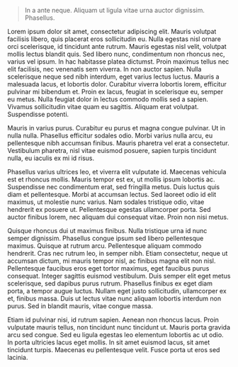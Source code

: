 ---
---

> In a ante neque. Aliquam ut ligula vitae urna auctor dignissim. Phasellus.

Lorem ipsum dolor sit amet, consectetur adipiscing elit. Mauris volutpat facilisis libero, quis placerat eros sollicitudin eu. Nulla egestas nisl ornare orci scelerisque, id tincidunt ante rutrum. Mauris egestas nisl velit, volutpat mollis lectus blandit quis. Sed libero nunc, condimentum non rhoncus nec, varius vel ipsum. In hac habitasse platea dictumst. Proin maximus tellus nec elit facilisis, nec venenatis sem viverra. In non auctor sapien. Nulla scelerisque neque sed nibh interdum, eget varius lectus luctus. Mauris a malesuada lacus, et lobortis dolor. Curabitur viverra lobortis lorem, efficitur pulvinar mi bibendum et. Proin ex lacus, feugiat in scelerisque eu, semper eu metus. Nulla feugiat dolor in lectus commodo mollis sed a sapien. Vivamus sollicitudin vitae quam eu sagittis. Aliquam erat volutpat. Suspendisse potenti.

Mauris in varius purus. Curabitur eu purus et magna congue pulvinar. Ut in nulla nulla. Phasellus efficitur sodales odio. Morbi varius nulla arcu, eu pellentesque nibh accumsan finibus. Mauris pharetra vel erat a consectetur. Vestibulum pharetra, nisl vitae euismod posuere, sapien turpis tincidunt nulla, eu iaculis ex mi id risus.

Phasellus varius ultrices leo, et viverra elit vulputate id. Maecenas vehicula est et rhoncus mollis. Mauris tempor est ex, ut mollis ipsum lobortis ac. Suspendisse nec condimentum erat, sed fringilla metus. Duis luctus quis diam et pellentesque. Morbi at accumsan lectus. Sed laoreet odio id elit maximus, ut molestie nunc varius. Nam sodales tristique odio, vitae hendrerit ex posuere ut. Pellentesque egestas ullamcorper porta. Sed auctor finibus lorem, nec aliquam dui consequat vitae. Proin non nisi metus.

Quisque rhoncus dui ut maximus finibus. Nulla tristique urna id nunc semper dignissim. Phasellus congue ipsum sed libero pellentesque maximus. Quisque at rutrum arcu. Pellentesque aliquam commodo hendrerit. Cras nec rutrum leo, in semper nibh. Etiam consectetur, neque ut accumsan dictum, mi mauris tempor nisl, ac finibus magna elit non nisl. Pellentesque faucibus eros eget tortor maximus, eget faucibus purus consequat. Integer sagittis euismod vestibulum. Duis semper elit eget metus scelerisque, sed dapibus purus rutrum. Phasellus finibus ex eget diam porta, a tempor augue luctus. Nullam eget justo sollicitudin, ullamcorper ex et, finibus massa. Duis ut lectus vitae nunc aliquam lobortis interdum non purus. Sed in blandit mauris, vitae congue massa.

Etiam id pulvinar nisi, id rutrum sapien. Aenean non rhoncus lacus. Proin vulputate mauris tellus, non tincidunt nunc tincidunt ut. Mauris porta gravida arcu sed congue. Sed eu ligula egestas leo elementum lobortis ac ut odio. In porta ultricies lacus eget mollis. In sit amet euismod lacus, sit amet tincidunt turpis. Maecenas eu pellentesque velit. Fusce porta ut eros sed lacinia.